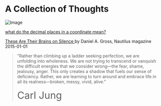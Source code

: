 # A Collection of Thoughts
![Image](https://www.adn.com/resizer/xbmeJzG-fehUYkCZPdr98YLm3aY=/600x0/s3.amazonaws.com/arc-wordpress-client-uploads/adn/wp-content/uploads/2016/07/28170037/160717-denali-soundscapes-0085.jpg?token=bar)

<a href="http://gis.stackexchange.com/questions/8650/measuring-accuracy-of-latitude-and-longitude">what do the decimal places in a coordinate mean?</a>

<a href="http://nautil.us/issue/101/in-our-nature/these-are-their-brains-on-silence">These Are Their Brains on Silence </a> by Daniel A. Gross, Nautilus magazine 2015-01-01


>"Rather than climbing up a ladder seeking perfection, we are unfolding into wholeness. We are not trying to transcend or vanquish the difficult energies that we consider wrong—the fear, shame, jealousy, anger. This only creates a shadow that fuels our sense of deficiency. Rather, we are learning to turn around and embrace life in all its realness—broken, messy, vivid, alive." 
> <br> <br>           <font size="6">Carl Jung</font> 
